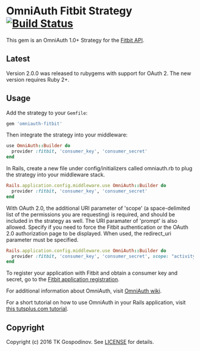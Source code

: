 # OmniAuth Fitbit Strategy [![Build Status](https://travis-ci.org/tkgospodinov/omniauth-fitbit.svg?branch=master)](https://travis-ci.org/tkgospodinov/omniauth-fitbit.svg?branch=master)

This gem is an OmniAuth 1.0+ Strategy for the [Fitbit API](https://wiki.fitbit.com/display/API/OAuth+Authentication+in+the+Fitbit+API).

## Latest
Version 2.0.0 was released to rubygems with support for OAuth 2. The new version requires Ruby 2+.

## Usage

Add the strategy to your `Gemfile`:

```ruby
gem 'omniauth-fitbit'
```

Then integrate the strategy into your middleware:

```ruby
use OmniAuth::Builder do
  provider :fitbit, 'consumer_key', 'consumer_secret'
end
```

In Rails, create a new file under config/initializers called omniauth.rb to plug the strategy into your middleware stack.

```ruby
Rails.application.config.middleware.use OmniAuth::Builder do
  provider :fitbit, 'consumer_key', 'consumer_secret'
end
```

With OAuth 2.0, the additional URI parameter  of 'scope' (a space-delimited list of the permissions you are requesting) is required, and should be included in the strategy as well. The URI paramater of 'prompt' is also allowed. Specify if you need to force the Fitbit authentication or the OAuth 2.0 authorization page to be displayed. When used, the redirect_uri parameter must be specified.


```ruby
Rails.application.config.middleware.use OmniAuth::Builder do
  provider :fitbit, 'consumer_key', 'consumer_secret', scope: "activity profile", prompt: "login consent"
end
```

To register your application with Fitbit and obtain a consumer key and secret, go to the [Fitbit application registration](https://dev.fitbit.com/apps/new).

For additional information about OmniAuth, visit [OmniAuth wiki](https://github.com/intridea/omniauth/wiki).

For a short tutorial on how to use OmniAuth in your Rails application, visit [this tutsplus.com tutorial](http://net.tutsplus.com/tutorials/ruby/how-to-use-omniauth-to-authenticate-your-users/).


## Copyright

Copyright (c) 2016 TK Gospodinov. See [LICENSE](https://github.com/tkgospodinov/omniauth-fitbit/blob/master/LICENSE.md) for details.
